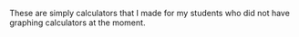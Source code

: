 These are simply calculators that I made for my students who did not have graphing calculators at the moment.
